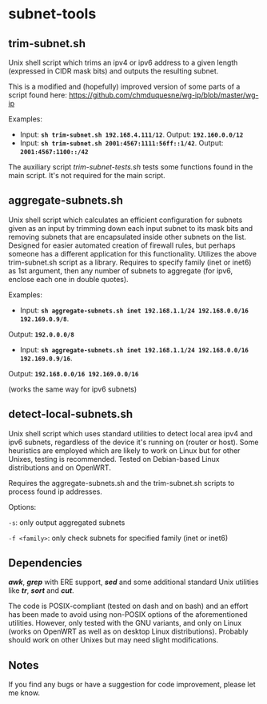 # subnet-tools

## trim-subnet.sh
Unix shell script which trims an ipv4 or ipv6 address to a given length (expressed in CIDR mask bits) and outputs the resulting subnet.

This is a modified and (hopefully) improved version of some parts of a script found here:
https://github.com/chmduquesne/wg-ip/blob/master/wg-ip

Examples:
- Input: **`sh trim-subnet.sh 192.168.4.111/12`**. Output: **`192.160.0.0/12`**
- Input: **`sh trim-subnet.sh 2001:4567:1111:56ff::1/42`**. Output: **`2001:4567:1100::/42`**

The auxiliary script _trim-subnet-tests.sh_ tests some functions found in the main script. It's not required for the main script.

## aggregate-subnets.sh
Unix shell script which calculates an efficient configuration for subnets given as an input by trimming down each input subnet to its mask bits and removing subnets that are encapsulated inside other subnets on the list. Designed for easier automated creation of firewall rules, but perhaps someone has a different application for this functionality. Utilizes the above trim-subnet.sh script as a library. Requires to specify family (inet or inet6) as 1st argument, then any number of subnets to aggregate (for ipv6, enclose each one in double quotes).

Examples:
- Input: **`sh aggregate-subnets.sh inet 192.168.1.1/24 192.168.0.0/16 192.169.0.9/8`**.

Output:
**`192.0.0.0/8`**

- Input: **`sh aggregate-subnets.sh inet 192.168.1.1/24 192.168.0.0/16 192.169.0.9/16`**.

Output: **`192.168.0.0/16 192.169.0.0/16`**

(works the same way for ipv6 subnets)

## detect-local-subnets.sh
Unix shell script which uses standard utilities to detect local area ipv4 and ipv6 subnets, regardless of the device it's running on (router or host).
Some heuristics are employed which are likely to work on Linux but for other Unixes, testing is recommended.
Tested on Debian-based Linux distributions and on OpenWRT.

Requires the aggregate-subnets.sh and the trim-subnet.sh scripts to process found ip addresses.

Options:

`-s`: only output aggregated subnets

`-f <family>`: only check subnets for specified family (inet or inet6)

## Dependencies
**_awk_**, **_grep_** with ERE support, **_sed_** and some additional standard Unix utilities like **_tr_**, **_sort_** and **_cut_**.

The code is POSIX-compliant (tested on dash and on bash) and an effort has been made to avoid using non-POSIX options of the aforementioned utilities.
However, only tested with the GNU variants, and only on Linux (works on OpenWRT as well as on desktop Linux distributions).
Probably should work on other Unixes but may need slight modifications.

## Notes
If you find any bugs or have a suggestion for code improvement, please let me know.
